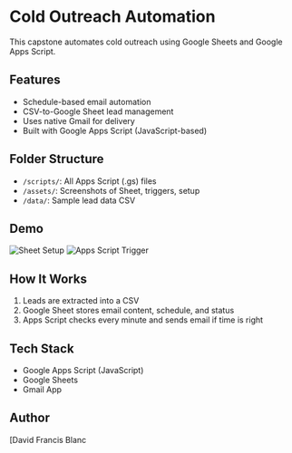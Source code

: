 # Cold Outreach Automation

This capstone automates cold outreach using Google Sheets and Google Apps Script.

## Features
- Schedule-based email automation
- CSV-to-Google Sheet lead management
- Uses native Gmail for delivery
- Built with Google Apps Script (JavaScript-based)

## Folder Structure
- `/scripts/`: All Apps Script (.gs) files
- `/assets/`: Screenshots of Sheet, triggers, setup
- `/data/`: Sample lead data CSV

## Demo
![Sheet Setup](assets/sheet-example.png)
![Apps Script Trigger](assets/trigger-setup.png)

## How It Works
1. Leads are extracted into a CSV
2. Google Sheet stores email content, schedule, and status
3. Apps Script checks every minute and sends email if time is right

## Tech Stack
- Google Apps Script (JavaScript)
- Google Sheets
- Gmail App

## Author
[David Francis Blanc

